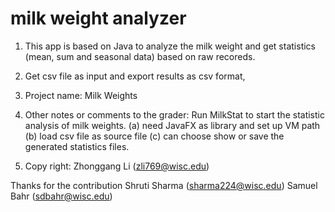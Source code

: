 #  milk weight analyzer

1. This app is based on Java to analyze the milk weight and get statistics (mean, sum and seasonal data) based on raw recoreds.
2. Get csv file as input and export results as csv format,
3. Project name: Milk Weights

4. Other notes or comments to the grader:
    Run MilkStat to start the statistic analysis of milk weights.
    (a) need JavaFX as library and set up VM path
    (b) load csv file as source file
    (c) can choose show or save the generated statistics files.

5. Copy right:  Zhonggang Li (zli769@wisc.edu)

Thanks for the contribution 
    Shruti Sharma (sharma224@wisc.edu)
    Samuel Bahr (sdbahr@wisc.edu)
